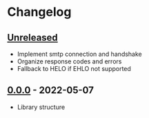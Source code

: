 # Changelog

## [Unreleased][unreleased]

- Implement smtp connection and handshake
- Organize response codes and errors
- Fallback to HELO if EHLO not supported

## [0.0.0][] - 2022-05-07

- Library structure

[unreleased]: https://github.com/metarhia/metamail/compare/v0.0.0...HEAD
[0.0.0]: https://github.com/metarhia/metamail/releases/tag/v0.0.0
